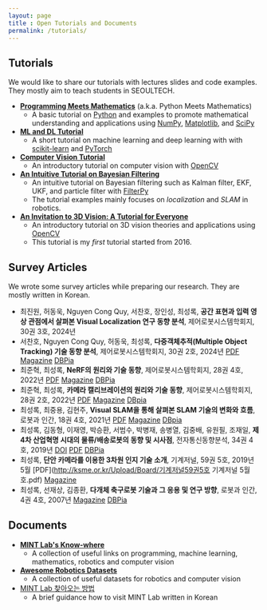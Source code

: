 ```yaml
---
layout: page
title : Open Tutorials and Documents
permalink: /tutorials/
---
```


## Tutorials
We would like to share our tutorials with lectures slides and code examples. They mostly aim to teach students in SEOULTECH.

* **[Programming Meets Mathematics](https://github.com/mint-lab/prog_meets_math)** (a.k.a. Python Meets Mathematics)
  * A basic tutorial on [Python](https://www.python.org/) and examples to promote mathematical understanding and applications using [NumPy](https://numpy.org/), [Matplotlib](https://matplotlib.org/), and [SciPy](https://scipy.org/)
* **[ML and DL Tutorial](https://github.com/mint-lab/dl_tutorial)**
  * A short tutorial on machine learning and deep learning with with [scikit-learn](https://scikit-learn.org/) and [PyTorch](https://pytorch.org/)
* **[Computer Vision Tutorial](https://github.com/mint-lab/cv_tutorial)**
  * An introductory tutorial on computer vision with [OpenCV](https://opencv.org/)
* **[An Intuitive Tutorial on Bayesian Filtering](https://github.com/mint-lab/filtering_tutorial)**
  * An intuitive tutorial on Bayesian filtering such as Kalman filter, EKF, UKF, and particle filter with [FilterPy](https://github.com/rlabbe/filterpy/)
  * The tutorial examples mainly focuses on _localization_ and _SLAM_ in robotics.
* **[An Invitation to 3D Vision: A Tutorial for Everyone](https://github.com/mint-lab/3dv_tutorial)**
  * An introductory tutorial on 3D vision theories and applications using [OpenCV](https://opencv.org/)
  * This tutorial is my _first_ tutorial started from 2016.



## Survey Articles
We wrote some survey articles while preparing our research. They are mostly written in Korean.

* 최진원, 허동욱, Nguyen Cong Quy, 서찬호, 장인성, 최성록, **공간 표현과 입력 영상 관점에서 살펴본 Visual Localization 연구 동향 분석**, 제어로봇시스템학회지, 30권 3호, 2024년
* 서찬호, Nguyen Cong Quy, 허동욱, 최성록, **다중객체추적(Multiple Object Tracking) 기술 동향 분석**, 제어로봇시스템학회지, 30권 2호, 2024년 [PDF](https://mint-lab.github.io/mint-lab/papers/Seo24_icros_mot.pdf) [Magazine](http://icros.org/publication/sub03_04.asp?sub_param=4) [DBPia](https://www.dbpia.co.kr/journal/articleDetail?nodeId=NODE11839904)
* 최준혁, 최성록, **NeRF의 원리와 기술 동향**, 제어로봇시스템학회지, 28권 4호, 2022년 [PDF](https://mint-lab.github.io/mint-lab/papers/Choi22_icros_nerf.pdf) [Magazine](http://icros.org/publication/sub03_04.asp?sub_param=4) [DBPia](https://www.dbpia.co.kr/journal/articleDetail?nodeId=NODE11178497)
* 최준혁, 최성록, **카메라 캘리브레이션의 원리와 기술 동향**, 제어로봇시스템학회지, 28권 2호, 2022년 [PDF](https://mint-lab.github.io/mint-lab/papers/Choi22_icros_calib.pdf) [Magazine](http://icros.org/publication/sub03_04.asp?sub_param=4) [DBpia](https://www.dbpia.co.kr/journal/articleDetail?nodeId=NODE11077417)
* 최성록, 최중용, 김현주, **Visual SLAM을 통해 살펴본 SLAM 기술의 변화와 흐름**, 로봇과 인간, 18권 4호, 2021년 [PDF](https://mint-lab.github.io/mint-lab/papers/Choi21_kros.pdf) [Magazine](http://kros.org/journal/journal04_list.asp) [DBpia](https://www.dbpia.co.kr/journal/articleDetail?nodeId=NODE10620198)
* 최성록, 김동형, 이재영, 박승환, 서범수, 박병재, 송병열, 김중배, 유원필, 조재일, **제4차 산업혁명 시대의 물류/배송로봇의 동향 및 시사점**, 전자통신동향분석, 34권 4호, 2019년 [DOI](http://doi.org/10.22648/ETRI.2019.J.340410) [PDF](http://ettrends.etri.re.kr/ettrends/178/0905178010/34-4_98-107.pdf) [DBPia](https://www.dbpia.co.kr/journal/articleDetail?nodeId=NODE08759206)
* 최성록, **단안 카메라를 이용한 3차원 인지 기술 소개**, 기계저널, 59권 5호, 2019년 5월 [PDF](http://ksme.or.kr/Upload/Board/기계저널59권5호 기계저널 5월호.pdf) [Magazine](http://ksme.or.kr/sub/sub2_6.asp?top_param=2&sub_param=6)
* 최성록, 선재상, 김종환, **다개체 축구로봇 기술과 그 응용 및 연구 방향**, 로봇과 인간, 4권 4호, 2007년 [Magazine](http://kros.org/journal/journal04_list.asp) [DBPia](https://www.dbpia.co.kr/journal/articleDetail?nodeId=NODE02147524)



## Documents
* **[MINT Lab's Know-where](https://mint-lab.notion.site/MINT-Lab-s-Know-Where-2b2ed3a7bbfd4e37aa61f791d6ce67c2)**
  * A collection of useful links on programming, machine learning, mathematics, robotics and computer vision
* **[Awesome Robotics Datasets](https://mint-lab.github.io/awesome-robotics-datasets/)**
  * A collection of useful datasets for robotics and computer vision
* [MINT Lab 찾아오는 방법](/visit_kr)
  * A brief guidance how to visit MINT Lab written in Korean
